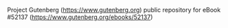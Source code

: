 Project Gutenberg (https://www.gutenberg.org) public repository for eBook #52137 (https://www.gutenberg.org/ebooks/52137)
